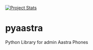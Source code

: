 [![Project Stats](https://www.openhub.net/p/pyaastra/widgets/project_thin_badge.gif)](https://www.openhub.net/p/pyaastra)

pyaastra
========

Python Library for admin Aastra Phones
